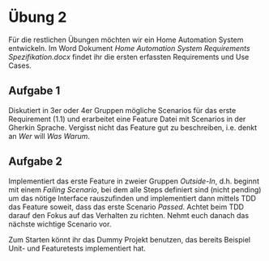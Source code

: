 Übung 2
=======
Für die restlichen Übungen möchten wir ein Home Automation System entwickeln. Im Word Dokument *Home Automation System Requirements Spezifikation.docx* findet ihr die ersten erfassten Requirements und Use Cases.

## Aufgabe 1
Diskutiert in 3er oder 4er Gruppen mögliche Scenarios für das erste Requirement (1.1) und erarbeitet eine Feature Datei mit Scenarios in der Gherkin Sprache. 
Vergisst nicht das Feature gut zu beschreiben, i.e. denkt an *Wer* will *Was Warum*.

## Aufgabe 2
Implementiert das erste Feature in zweier Gruppen *Outside-In*, d.h. beginnt mit einem *Failing Scenario*, bei dem alle Steps definiert sind (nicht pending) um das nötige Interface rauszufinden und implementiert dann mittels TDD das Feature soweit, dass das erste Scenario *Passed*. Achtet beim TDD darauf den Fokus auf das Verhalten zu richten.
Nehmt euch danach das nächste wichtige Scenario vor.

Zum Starten könnt ihr das Dummy Projekt benutzen, das bereits Beispiel Unit- und Featuretests implementiert hat.
 